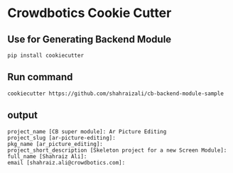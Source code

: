 # Crowdbotics Cookie Cutter

## Use for Generating Backend Module


```
pip install cookiecutter
```

## Run command
```
cookiecutter https://github.com/shahraizali/cb-backend-module-sample
```

## output
```
project_name [CB super module]: Ar Picture Editing
project_slug [ar-picture-editing]: 
pkg_name [ar_picture_editing]: 
project_short_description [Skeleton project for a new Screen Module]: 
full_name [Shahraiz Ali]: 
email [shahraiz.ali@crowdbotics.com]: 
```

